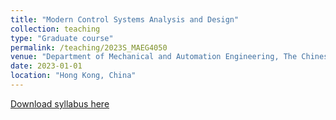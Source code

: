 ```yaml
---
title: "Modern Control Systems Analysis and Design"
collection: teaching
type: "Graduate course"
permalink: /teaching/2023S_MAEG4050
venue: "Department of Mechanical and Automation Engineering, The Chinese University of Hong Kong"
date: 2023-01-01
location: "Hong Kong, China"
---
```

[Download syllabus here](http://Liuchao-JIN.github.io/files/2023S_MAEG4050.pdf)
